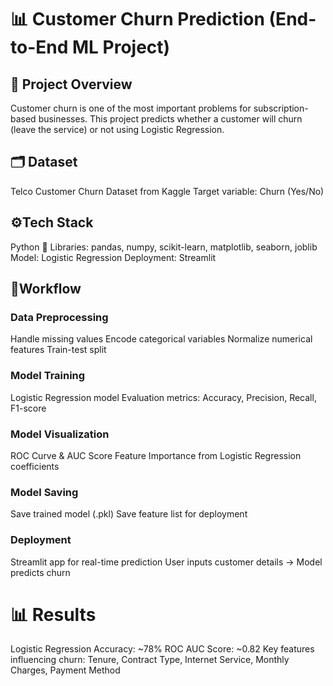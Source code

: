 # 📊 Customer Churn Prediction (End-to-End ML Project)
## 🚀 Project Overview
Customer churn is one of the most important problems for subscription-based businesses.
This project predicts whether a customer will churn (leave the service) or not using Logistic Regression.

## 🗂️ Dataset
Telco Customer Churn Dataset from Kaggle
Target variable: Churn (Yes/No)

## ⚙️Tech Stack

Python 🐍
Libraries: pandas, numpy, scikit-learn, matplotlib, seaborn, joblib
Model: Logistic Regression
Deployment: Streamlit

## 📌Workflow

### Data Preprocessing
Handle missing values
Encode categorical variables
Normalize numerical features
Train-test split
### Model Training
Logistic Regression model
Evaluation metrics: Accuracy, Precision, Recall, F1-score
### Model Visualization
ROC Curve & AUC Score
Feature Importance from Logistic Regression coefficients
### Model Saving
Save trained model (.pkl)
Save feature list for deployment
### Deployment
Streamlit app for real-time prediction
User inputs customer details → Model predicts churn

# 📊 Results
Logistic Regression Accuracy: ~78%
ROC AUC Score: ~0.82
Key features influencing churn: Tenure, Contract Type, Internet Service, Monthly Charges, Payment Method

